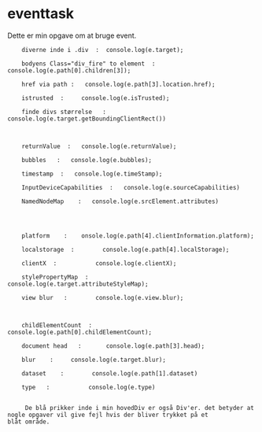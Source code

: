 # eventtask

Dette er min opgave om at bruge event.

        diverne inde i .div  :  console.log(e.target);

        bodyens Class="div_fire" to element  :   console.log(e.path[0].children[3]);
        
        href via path :   console.log(e.path[3].location.href);        
        
        istrusted  :     console.log(e.isTrusted);
                
        finde divs størrelse   :      console.log(e.target.getBoundingClientRect())
       
       
        
        returnValue  :   console.log(e.returnValue);
        
        bubbles   :   console.log(e.bubbles);
        
        timestamp  :   console.log(e.timeStamp);
        
        InputDeviceCapabilities  :   console.log(e.sourceCapabilities)
        
        NamedNodeMap    :   console.log(e.srcElement.attributes)
        
        
        
                
        platform    :    onsole.log(e.path[4].clientInformation.platform);

        localstorage  :        console.log(e.path[4].localStorage);

        clientX  :           console.log(e.clientX);

        stylePropertyMap  :        console.log(e.target.attributeStyleMap);

        view blur   :        console.log(e.view.blur);
        
        

        childElementCount  :      console.log(e.path[0].childElementCount);

        document head   :       console.log(e.path[3].head);

        blur    :     console.log(e.target.blur);

        dataset    :        console.log(e.path[1].dataset)

        type   :           console.log(e.type)
        
        
         De blå prikker inde i min hovedDiv er også Div'er. det betyder at nogle opgaver vil give fejl hvis der bliver trykket på et                blåt område.
